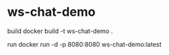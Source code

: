 # ws-chat-demo

build
docker build -t ws-chat-demo .

run
docker run -d -p 8080:8080 ws-chat-demo:latest
